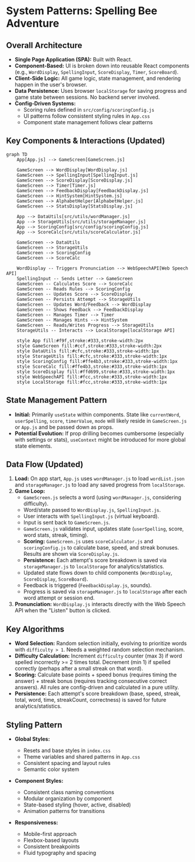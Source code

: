 # System Patterns: Spelling Bee Adventure

## Overall Architecture
- **Single Page Application (SPA):** Built with React.
- **Component-Based:** UI is broken down into reusable React components (e.g., `WordDisplay`, `SpellingInput`, `ScoreDisplay`, `Timer`, `ScoreBoard`).
- **Client-Side Logic:** All game logic, state management, and rendering happen in the user's browser.
- **Data Persistence:** Uses browser `localStorage` for saving progress and game state between sessions. No backend server involved.
- **Config-Driven Systems:**
  - Scoring rules defined in `src/config/scoringConfig.js`
  - UI patterns follow consistent styling rules in `App.css`
  - Component state management follows clear patterns

## Key Components & Interactions (Updated)

```mermaid
graph TD
    App[App.js] --> GameScreen[GameScreen.js]

    GameScreen --> WordDisplay[WordDisplay.js]
    GameScreen --> SpellingInput[SpellingInput.js]
    GameScreen --> ScoreDisplay[ScoreDisplay.js]
    GameScreen --> Timer[Timer.js]
    GameScreen --> FeedbackDisplay[FeedbackDisplay.js]
    GameScreen --> HintSystem[HintSystem.js]
    GameScreen --> AlphabetHelper[AlphabetHelper.js]
    GameScreen --> StatsDisplay[StatsDisplay.js]

    App --> DataUtils[src/utils/wordManager.js]
    App --> StorageUtils[src/utils/storageManager.js]
    App --> ScoringConfig[src/config/scoringConfig.js]
    App --> ScoreCalc[src/utils/scoreCalculator.js]

    GameScreen --> DataUtils
    GameScreen --> StorageUtils
    GameScreen --> ScoringConfig
    GameScreen --> ScoreCalc

    WordDisplay -- Triggers Pronunciation --> WebSpeechAPI[Web Speech API]
    SpellingInput -- Sends Letter --> GameScreen
    GameScreen -- Calculates Score --> ScoreCalc
    GameScreen -- Reads Rules --> ScoringConfig
    GameScreen -- Updates Score --> ScoreDisplay
    GameScreen -- Persists Attempt --> StorageUtils
    GameScreen -- Updates Word/Feedback --> WordDisplay
    GameScreen -- Shows Feedback --> FeedbackDisplay
    GameScreen -- Manages Timer --> Timer
    GameScreen -- Manages Hints --> HintSystem
    GameScreen -- Reads/Writes Progress --> StorageUtils
    StorageUtils -- Interacts --> LocalStorage[localStorage API]

    style App fill:#f9f,stroke:#333,stroke-width:2px
    style GameScreen fill:#ccf,stroke:#333,stroke-width:2px
    style DataUtils fill:#cfc,stroke:#333,stroke-width:1px
    style StorageUtils fill:#cfc,stroke:#333,stroke-width:1px
    style ScoringConfig fill:#ffe4b3,stroke:#333,stroke-width:1px
    style ScoreCalc fill:#ffe4b3,stroke:#333,stroke-width:1px
    style ScoreDisplay fill:#ffd699,stroke:#333,stroke-width:1px
    style WebSpeechAPI fill:#fcc,stroke:#333,stroke-width:1px
    style LocalStorage fill:#fcc,stroke:#333,stroke-width:1px
```

## State Management Pattern
- **Initial:** Primarily `useState` within components. State like `currentWord`, `userSpelling`, `score`, `timerValue`, `mode` will likely reside in `GameScreen.js` or `App.js` and be passed down as props.
- **Potential Evolution:** If prop drilling becomes cumbersome (especially with settings or stats), `useContext` might be introduced for more global state elements.

## Data Flow (Updated)
1.  **Load:** On app start, `App.js` uses `wordManager.js` to load `wordList.json` and `storageManager.js` to load any saved progress from `localStorage`.
2.  **Game Loop:**
    *   `GameScreen.js` selects a word (using `wordManager.js`, considering difficulty).
    *   Word/state passed to `WordDisplay.js`, `SpellingInput.js`.
    *   User interacts with `SpellingInput.js` (virtual keyboard).
    *   Input is sent back to `GameScreen.js`.
    *   `GameScreen.js` validates input, updates state (`userSpelling`, score, word stats, streak, timing).
    *   **Scoring:** `GameScreen.js` uses `scoreCalculator.js` and `scoringConfig.js` to calculate base, speed, and streak bonuses. Results are shown via `ScoreDisplay.js`.
    *   **Persistence:** Each attempt's score breakdown is saved via `storageManager.js` to `localStorage` for analytics/statistics.
    *   Updated state flows down to child components (`WordDisplay`, `ScoreDisplay`, `ScoreBoard`).
    *   Feedback is triggered (`FeedbackDisplay.js`, sounds).
    *   Progress is saved via `storageManager.js` to `localStorage` after each word attempt or session end.
3.  **Pronunciation:** `WordDisplay.js` interacts directly with the Web Speech API when the "Listen" button is clicked.

## Key Algorithms
- **Word Selection:** Random selection initially, evolving to prioritize words with `difficulty > 1`. Needs a weighted random selection mechanism.
- **Difficulty Calculation:** Increment `difficulty` counter (max 3) if word spelled incorrectly >= 2 times total. Decrement (min 1) if spelled correctly (perhaps after a small streak on that word).
- **Scoring:** Calculate base points + speed bonus (requires timing the answer) + streak bonus (requires tracking consecutive correct answers). All rules are config-driven and calculated in a pure utility.
- **Persistence:** Each attempt's score breakdown (base, speed, streak, total, word, time, streakCount, correctness) is saved for future analytics/statistics.

## Styling Pattern
- **Global Styles:** 
  - Resets and base styles in `index.css`
  - Theme variables and shared patterns in `App.css`
  - Consistent spacing and layout rules
  - Semantic color system

- **Component Styles:** 
  - Consistent class naming conventions
  - Modular organization by component
  - State-based styling (hover, active, disabled)
  - Animation patterns for transitions

- **Responsiveness:** 
  - Mobile-first approach
  - Flexbox-based layouts
  - Consistent breakpoints
  - Fluid typography and spacing
